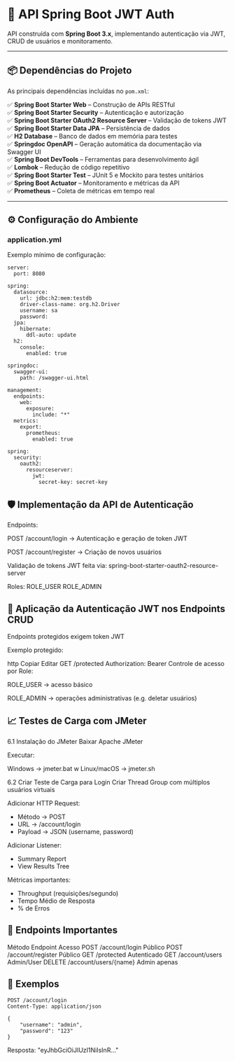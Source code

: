 # 🚀 API Spring Boot JWT Auth

API construída com **Spring Boot 3.x**, implementando autenticação via JWT, CRUD de usuários e monitoramento.

---

## 📦 Dependências do Projeto

As principais dependências incluídas no `pom.xml`:

✅ **Spring Boot Starter Web** – Construção de APIs RESTful  
✅ **Spring Boot Starter Security** – Autenticação e autorização  
✅ **Spring Boot Starter OAuth2 Resource Server** – Validação de tokens JWT  
✅ **Spring Boot Starter Data JPA** – Persistência de dados  
✅ **H2 Database** – Banco de dados em memória para testes  
✅ **Springdoc OpenAPI** – Geração automática da documentação via Swagger UI  
✅ **Spring Boot DevTools** – Ferramentas para desenvolvimento ágil  
✅ **Lombok** – Redução de código repetitivo  
✅ **Spring Boot Starter Test** – JUnit 5 e Mockito para testes unitários  
✅ **Spring Boot Actuator** – Monitoramento e métricas da API  
✅ **Prometheus** – Coleta de métricas em tempo real

---

## ⚙️ Configuração do Ambiente

### application.yml

Exemplo mínimo de configuração:

```
server:
  port: 8080

spring:
  datasource:
    url: jdbc:h2:mem:testdb
    driver-class-name: org.h2.Driver
    username: sa
    password:
  jpa:
    hibernate:
      ddl-auto: update
  h2:
    console:
      enabled: true

springdoc:
  swagger-ui:
    path: /swagger-ui.html

management:
  endpoints:
    web:
      exposure:
        include: "*"
  metrics:
    export:
      prometheus:
        enabled: true

spring:
  security:
    oauth2:
      resourceserver:
        jwt:
          secret-key: secret-key 
```

## 🛡️ Implementação da API de Autenticação

Endpoints:

POST /account/login → Autenticação e geração de token JWT

POST /account/register → Criação de novos usuários

Validação de tokens JWT feita via:
spring-boot-starter-oauth2-resource-server

Roles:
ROLE_USER
ROLE_ADMIN

## 🔑 Aplicação da Autenticação JWT nos Endpoints CRUD
Endpoints protegidos exigem token JWT

Exemplo protegido:

http
Copiar
Editar
GET /protected
Authorization: Bearer <token>
Controle de acesso por Role:

ROLE_USER → acesso básico

ROLE_ADMIN → operações administrativas (e.g. deletar usuários)

## 📈 Testes de Carga com JMeter
6.1 Instalação do JMeter
Baixar Apache JMeter

Executar:

Windows → jmeter.bat
w
Linux/macOS → jmeter.sh

6.2 Criar Teste de Carga para Login
Criar Thread Group com múltiplos usuários virtuais

Adicionar HTTP Request:
- Método → POST
- URL → /account/login
- Payload → JSON (username, password)

Adicionar Listener:
- Summary Report
- View Results Tree

Métricas importantes:
- Throughput (requisições/segundo)
- Tempo Médio de Resposta
- % de Erros

## 🔗 Endpoints Importantes
Método	Endpoint	Acesso
POST	/account/login	Público
POST	/account/register	Público
GET	/protected	Autenticado
GET	/account/users	Admin/User
DELETE	/account/users/{name}	Admin apenas

## 🧪 Exemplos
```
POST /account/login
Content-Type: application/json

{
    "username": "admin",
    "password": "123"
}
```

Resposta:
"eyJhbGciOiJIUzI1NiIsInR..."
